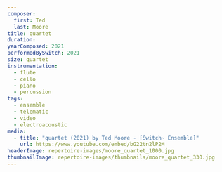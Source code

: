 ```yaml
---
composer:
  first: Ted
  last: Moore
title: quartet
duration:
yearComposed: 2021
performedBySwitch: 2021
size: quartet
instrumentation:
  - flute
  - cello
  - piano
  - percussion
tags:
  - ensemble
  - telematic
  - video
  - electroacoustic
media:
  - title: "quartet (2021) by Ted Moore - [Switch~ Ensemble]"
    url: https://www.youtube.com/embed/bG22tn2lP2M
headerImage: repertoire-images/moore_quartet_1000.jpg
thumbnailImage: repertoire-images/thumbnails/moore_quartet_330.jpg
---
```


